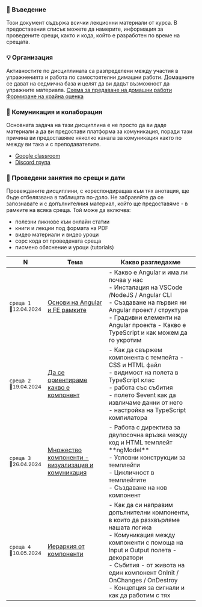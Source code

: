 ### 🚀 Въведение
Този документ съдържа всички лекционни материали от курса. В предоставения списък можете да намерите, информация за проведените срещи, както и кода, който е разработен по време на срещата.

### 💡 Организация
Активностите по дисциплината са разпределени между участия в упражненията и работа по самостоятелни димашни работи. Домашните се дават на седмична база и целят да ви дадът възможност да упражните материала. 
[Схема за предаване на домашни работи](/23-24/@organization/hw-submit/README.md)
[Формиране на крайна оценка](/23-24/@organization/marks/README.md)

### 📌 Комуникация и колаборация
Основната задача на тази дисциплина е не просто да ви даде материали а да ви предостави платформа за комуникация, поради тази причина ви предоставяме няколко канала за комуникация както по между ви така и с преподавателите.
- [Google classroom](https://classroom.google.com/c/NjUyNDM2OTUzODMx?cjc=2iqvjev)
- [Discord група](https://discord.gg/yGD6UkvCjS)

### 📅 Проведени занятия по срещи и дати

Провежданите дисциплини, с кореспондиращаа към тях анотация, ще бъде отбелязвана в таблицата по-доло. Не забравяйте да се запознавате и с допълнителния материал, който ще предоставяме - в рамките на всяка среща. Той може да включва:
- полезни ликнове към онлайн статии
- книги и лекции под формата на PDF
- видео материали и видео уроци
- сорс кода от проведената среща 
- писмено обяснение и уроци (tutorials)

<table>
    <thead>
        <tr>
            <th width="120">N</th>
            <th width="280px">Тема</th>
            <th width="610px">Какво разгледахме</th>
        </tr>
    </thead>
    <tbody>
        <tr>
            <td>
                <code>среща 1</code><br>
                <sub>📅12.04.2024</sub>
            </td>
            <td>
                <a href="./@meets/meet-01/README.md">
                    Основи на Angular и FE рамките
                </a>
            </td>
            <td>
            - Какво е Angular и има ли почва у нас <br>
            - Инсталация на VSCode /NodeJS / Angular CLI <br>
            - Създаване на първия ни Angular проект / структура <br>
            - Градивни елементи на Angular проекта
            - Какво е TypeScript и как можем да го укротим <br>
            </td>
        </tr>
        <tr>
            <td>
                <code>среща 2</code>
                <br>
                <sub>📅19.04.2024</sub>
            </td>
            <td>
                <a href="./@meets/meet-02/README.md">
                    Да се ориентираме какво е компонент
                </a>            
            </td>
            <td>
            - Как да свържем компонента с темпейта - CSS и HTML файл <br>
            - видимост на полета в TypeScript клас <br>
            - работа със събития <br>
            - полето $event как да извличаме данни от него <br>
            - настройка на TypeScript компилатора <br>
            </td>
        </tr>
        <tr>
            <td>
                <code>среща 3</code>
                <br>
                <sub>📅26.04.2024</sub>
            </td>
            <td>
                <a href="./@meets/meet-03/README.md">
                    Множество компоненти - визуализация и комуникация
                </a>
            </td>            
            <td>
            - Работа с директива за двупосочна връзка между код и HTML темплейт **ngModel** <br>
            - Условни конструкции за темплейти <br>
            - Цикличност в темплейтите <br>
            - Създаване на нов компонент
            </td>
        </tr>
        <tr>
            <td>
                <code>среща 4</code>
                <br>
                <sub>📅10.05.2024</sub>
            </td>
            <td>
                <a href="./@meets/meet-04/README.md">
                    Иерархия от компоненти
                </a>
            </td>            
            <td>
            - Как да си направим допълнителни компоненти, в които да разхвърляме нашата логика <br>
            - Комуникация между компоненти с помоща на Input и Output полета - декоратори <br>
            - Събития - от живота на един компонент OnInit / OnChanges / OnDestroy <br>
            - Концепция за сигнали и как да работим с тях <br>
            </td>
        </tr>        
        <!--         
        <tr>
            <td>
                <code>среща 5</code>
                <br>
                <sub>📅17.05.2024</sub>
            </td>
            <td>
                <a href="./@meets/meet-05/README.md">
                    Да мислим извън компонента - сервизи, рутери, гардове и други шарении
                </a>
            </td>            
            <td>
            - Какво е рутер и как ни помага да работим с множество компоненти едновременно
            - Какво е сервиз и как ни помага да изнасяме логика извън компонента
            - Какво е гард и как ни помага да пазим компонентите ни от зли очи
            - Какво е интерсептор и как ни помага да подготняме данните за нашия рутер
            - Как да инжектираме всички тези красоти в нашето приложение или компонент
            - Как работи HTTP сервиза и как ни помага да сме актуални с всичко което се случва по мрежата в даден момент
            </td>
        </tr>      
        <tr>
            <td>
                <code>среща 6</code>
                <br>
                <sub>📅31.05.2024</sub>
            </td>
            <td>
                <a href="./@meets/meet-06/README.md">
                    Възприемане и визуализация на данни
                </a>
            </td>            
            <td>
            - Какво е директива и как ни помага да управляваме нашите HTML елементи по малко по умен начин
            - Какво е тръба - Pipe и как ни помага да трансформираме и визуализираме данните малко по красиво            
            </td>
        </tr>                           -->
    <tbody>
</table>

